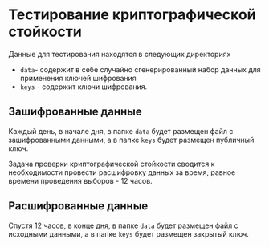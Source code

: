 # Тестирование криптографической стойкости 

Данные для тестирования находятся в следующих директориях

- `data`- содержит в себе случайно сгенерированный набор данных для применения ключей шифрования
- `keys` - содержит ключи шифрования.



## Зашифрованные данные
Каждый день, в начале дня, в папке `data` будет размещен файл с зашифрованными данными, а в папке `keys` будет размещен публичный ключ.

Задача проверки криптографической стойкости сводится к необходимости провести расшифровку данных за время, равное времени проведения выборов - 12 часов. 



## Расшифрованные данные
Спустя 12 часов, в конце дня, в папке `data` будет размещен файл с исходными данными, а в папке `keys` будет размещен закрытый ключ. 
